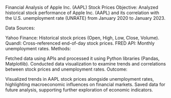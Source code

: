 Financial Analysis of Apple Inc. (AAPL) Stock Prices
Objective: Analyzed historical stock performance of Apple Inc. (AAPL) and its correlation with the U.S. unemployment rate (UNRATE) from January 2020 to January 2023.

Data Sources:

Yahoo Finance: Historical stock prices (Open, High, Low, Close, Volume).
Quandl: Cross-referenced end-of-day stock prices.
FRED API: Monthly unemployment rates.
Methods:

Fetched data using APIs and processed it using Python libraries (Pandas, Matplotlib).
Conducted data visualization to examine trends and correlations between stock prices and unemployment rates.
Outcome:

Visualized trends in AAPL stock prices alongside unemployment rates, highlighting macroeconomic influences on financial markets.
Saved data for future analysis, supporting further exploration of economic indicators.
